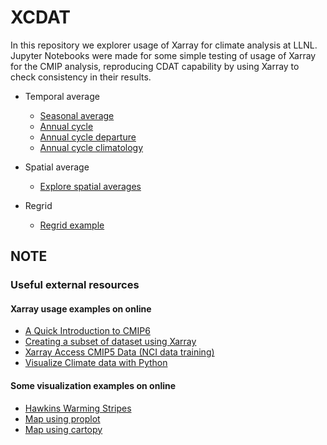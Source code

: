 # XCDAT

In this repository we explorer usage of Xarray for climate analysis at LLNL. Jupyter Notebooks were made for some simple testing of usage of Xarray for the CMIP analysis, reproducing CDAT capability by using Xarray to check consistency in their results. 

- Temporal average
  - [Seasonal average](compare_cdat_xarray/seasonal_averages.ipynb)
  - [Annual cycle](compare_cdat_xarray/annual_cycle.ipynb)
  - [Annual cycle departure](compare_cdat_xarray/annual_cycle_departure.ipynb)
  - [Annual cycle climatology](compare_cdat_xarray/annual_cycle_climatology.ipynb)

- Spatial average
  - [Explore spatial averages](compare_cdat_xarray/explore_spatial_averages.ipynb)

- Regrid
  - [Regrid example](compare_cdat_xarray/Regrid_ex1.ipynb)

## NOTE

### Useful external resources

#### Xarray usage examples on online
- [A Quick Introduction to CMIP6](https://towardsdatascience.com/a-quick-introduction-to-cmip6-e017127a49d3)
- [Creating a subset of dataset using Xarray](https://www.nccs.nasa.gov/nccs-users/instructional/adapt-instructional/python/xarray-monthly-climatology)
- [Xarray Access CMIP5 Data (NCI data training)](https://nci-data-training.readthedocs.io/en/latest/_notebook/climate/1_01_Xarray_access_CMIP5.html)
- [Visualize Climate data with Python](https://nordicesmhub.github.io/climate-data-tutorial/03-visualization-python/)

#### Some visualization examples on online
- [Hawkins Warming Stripes](https://towardsdatascience.com/climate-heatmaps-made-easy-6ec5be0be6ff)
- [Map using proplot](https://towardsdatascience.com/a-quick-introduction-to-cmip6-e017127a49d3)
- [Map using cartopy](https://nordicesmhub.github.io/climate-data-tutorial/03-visualization-python/)

